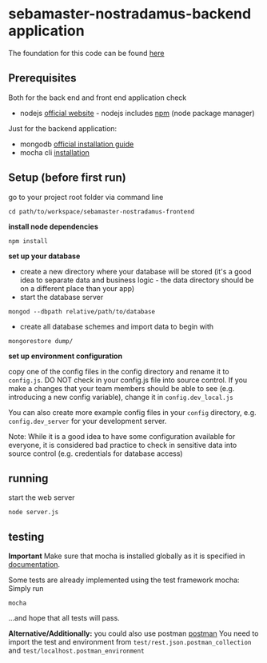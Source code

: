 # sebamaster-nostradamus-backend application

The foundation for this code can be found [here](https://bitbucket.org/sebischair/sebamaster-movie-frontend)

## Prerequisites

Both for the back end and front end application check

* nodejs [official website](https://nodejs.org/en/) - nodejs includes [npm](https://www.npmjs.com/) (node package manager)

Just for the backend application:

* mongodb [official installation guide](https://docs.mongodb.org/manual/administration/install-community/)
* mocha cli [installation](https://mochajs.org/#installation)



## Setup (before first run)

go to your project root folder via command line
```
cd path/to/workspace/sebamaster-nostradamus-frontend
```

**install node dependencies**

```
npm install
```

**set up your database**

* create a new directory where your database will be stored (it's a good idea to separate data and business logic - the data directory should be on a different place than your app)
* start the database server 
```
mongod --dbpath relative/path/to/database
```
* create all database schemes and import data to begin with 
```
mongorestore dump/
```

**set up environment configuration**

copy one of the config files in the config directory and rename it to `config.js`. DO NOT check in your config.js file into source control. If you make a changes that your team members should be able to see (e.g. introducing a new config variable), change it in `config.dev_local.js`

You can also create more example config files in your `config` directory, e.g. `config.dev_server` for your development server. 

Note: While it is a good idea to have some configuration available for everyone, it is considered bad practice to check in sensitive data into source control (e.g. credentials for database access)

## running

start the web server

```
node server.js
```

## testing

**Important** Make sure that mocha is installed globally as it is specified in [documentation](https://mochajs.org/#installation). 

Some tests are already implemented using the test framework mocha: Simply run

```
mocha
```

...and hope that all tests will pass.

**Alternative/Additionally:** you could also use postman [postman](https://www.getpostman.com/)
You need to import the test and environment from `test/rest.json.postman_collection` and `test/localhost.postman_environment`